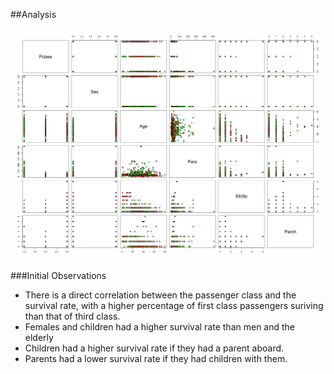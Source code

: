 ##Analysis

![Graph](scatter_matrix.png)

###Initial Observations
- There is a direct correlation between the passenger class and the survival rate, with a higher percentage of first class passengers suriving than that of third class.
- Females and children had a higher survival rate than men and the elderly
- Children had a higher survival rate if they had a parent aboard.
- Parents had a lower survival rate if they had children with them.